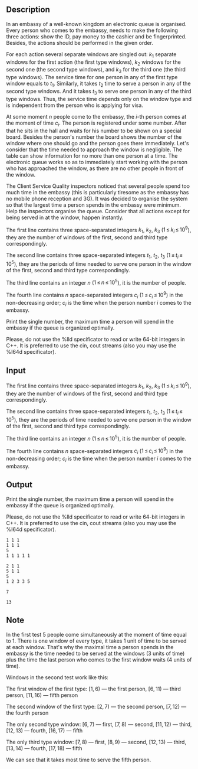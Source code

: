 ## Description

<div><p>In an embassy of a well-known kingdom an electronic queue is organised. Every person who comes to the embassy, needs to make the following three actions: show the ID, pay money to the cashier and be fingerprinted. <span class="tex-font-style-bf">Besides, the actions should be performed in the given order.</span></p><p>For each action several separate windows are singled out: <span class="tex-span"><i>k</i><sub class="lower-index">1</sub></span> separate windows for the first action (the first type windows), <span class="tex-span"><i>k</i><sub class="lower-index">2</sub></span> windows for the second one (the second type windows), and <span class="tex-span"><i>k</i><sub class="lower-index">3</sub></span> for the third one (the third type windows). The service time for one person in any of the first type window equals to <span class="tex-span"><i>t</i><sub class="lower-index">1</sub></span>. Similarly, it takes <span class="tex-span"><i>t</i><sub class="lower-index">2</sub></span> time to serve a person in any of the second type windows. And it takes <span class="tex-span"><i>t</i><sub class="lower-index">3</sub></span> to serve one person in any of the third type windows. Thus, the service time depends only on the window type and is independent from the person who is applying for visa.</p><p>At some moment <span class="tex-span"><i>n</i></span> people come to the embassy, the <span class="tex-span"><i>i</i></span>-th person comes at the moment of time <span class="tex-span"><i>c</i><sub class="lower-index"><i>i</i></sub></span>. The person is registered under some number. After that he sits in the hall and waits for his number to be shown on a special board. Besides the person's number the board shows the number of the window where one should go and the person goes there immediately. Let's consider that the time needed to approach the window is negligible. The table can show information for no more than one person at a time. The electronic queue works so as to immediately start working with the person who has approached the window, as there are no other people in front of the window.</p><p>The Client Service Quality inspectors noticed that several people spend too much time in the embassy (this is particularly tiresome as the embassy has no mobile phone reception and 3G). It was decided to organise the system so that the largest time a person spends in the embassy were minimum. Help the inspectors organise the queue. Consider that all actions except for being served in at the window, happen instantly.</p></div><div class="input-specification"><p>The first line contains three space-separated integers <span class="tex-span"><i>k</i><sub class="lower-index">1</sub></span>, <span class="tex-span"><i>k</i><sub class="lower-index">2</sub></span>, <span class="tex-span"><i>k</i><sub class="lower-index">3</sub></span> (<span class="tex-span">1 ≤ <i>k</i><sub class="lower-index"><i>i</i></sub> ≤ 10<sup class="upper-index">9</sup></span>), they are the number of windows of the first, second and third type correspondingly.</p><p>The second line contains three space-separated integers <span class="tex-span"><i>t</i><sub class="lower-index">1</sub></span>, <span class="tex-span"><i>t</i><sub class="lower-index">2</sub></span>, <span class="tex-span"><i>t</i><sub class="lower-index">3</sub></span> (<span class="tex-span">1 ≤ <i>t</i><sub class="lower-index"><i>i</i></sub> ≤ 10<sup class="upper-index">5</sup></span>), they are the periods of time needed to serve one person in the window of the first, second and third type correspondingly. </p><p>The third line contains an integer <span class="tex-span"><i>n</i></span> (<span class="tex-span">1 ≤ <i>n</i> ≤ 10<sup class="upper-index">5</sup></span>), it is the number of people.</p><p>The fourth line contains <span class="tex-span"><i>n</i></span> space-separated integers <span class="tex-span"><i>c</i><sub class="lower-index"><i>i</i></sub></span> (<span class="tex-span">1 ≤ <i>c</i><sub class="lower-index"><i>i</i></sub> ≤ 10<sup class="upper-index">9</sup></span>) in the non-decreasing order; <span class="tex-span"><i>c</i><sub class="lower-index"><i>i</i></sub></span> is the time when the person number <span class="tex-span"><i>i</i></span> comes to the embassy.</p></div><div class="output-specification"><p>Print the single number, the maximum time a person will spend in the embassy if the queue is organized optimally.</p><p>Please, do not use the <span class="tex-font-style-tt">%lld</span> specificator to read or write 64-bit integers in C++. It is preferred to use the <span class="tex-font-style-tt">cin</span>, <span class="tex-font-style-tt">cout</span> streams (also you may use the <span class="tex-font-style-tt">%I64d</span> specificator).</p></div>

## Input

<p>The first line contains three space-separated integers <span class="tex-span"><i>k</i><sub class="lower-index">1</sub></span>, <span class="tex-span"><i>k</i><sub class="lower-index">2</sub></span>, <span class="tex-span"><i>k</i><sub class="lower-index">3</sub></span> (<span class="tex-span">1 ≤ <i>k</i><sub class="lower-index"><i>i</i></sub> ≤ 10<sup class="upper-index">9</sup></span>), they are the number of windows of the first, second and third type correspondingly.</p><p>The second line contains three space-separated integers <span class="tex-span"><i>t</i><sub class="lower-index">1</sub></span>, <span class="tex-span"><i>t</i><sub class="lower-index">2</sub></span>, <span class="tex-span"><i>t</i><sub class="lower-index">3</sub></span> (<span class="tex-span">1 ≤ <i>t</i><sub class="lower-index"><i>i</i></sub> ≤ 10<sup class="upper-index">5</sup></span>), they are the periods of time needed to serve one person in the window of the first, second and third type correspondingly. </p><p>The third line contains an integer <span class="tex-span"><i>n</i></span> (<span class="tex-span">1 ≤ <i>n</i> ≤ 10<sup class="upper-index">5</sup></span>), it is the number of people.</p><p>The fourth line contains <span class="tex-span"><i>n</i></span> space-separated integers <span class="tex-span"><i>c</i><sub class="lower-index"><i>i</i></sub></span> (<span class="tex-span">1 ≤ <i>c</i><sub class="lower-index"><i>i</i></sub> ≤ 10<sup class="upper-index">9</sup></span>) in the non-decreasing order; <span class="tex-span"><i>c</i><sub class="lower-index"><i>i</i></sub></span> is the time when the person number <span class="tex-span"><i>i</i></span> comes to the embassy.</p>

## Output

<p>Print the single number, the maximum time a person will spend in the embassy if the queue is organized optimally.</p><p>Please, do not use the <span class="tex-font-style-tt">%lld</span> specificator to read or write 64-bit integers in C++. It is preferred to use the <span class="tex-font-style-tt">cin</span>, <span class="tex-font-style-tt">cout</span> streams (also you may use the <span class="tex-font-style-tt">%I64d</span> specificator).</p>





```input1
1 1 1
1 1 1
5
1 1 1 1 1

```




```input2
2 1 1
5 1 1
5
1 2 3 3 5

```




```output1
7

```




```output2
13

```



## Note

<p>In the first test 5 people come simultaneously at the moment of time equal to 1. There is one window of every type, it takes 1 unit of time to be served at each window. That's why the maximal time a person spends in the embassy is the time needed to be served at the windows (3 units of time) plus the time the last person who comes to the first window waits (4 units of time).</p><p> Windows in the second test work like this:</p><p>The first window of the first type: <span class="tex-span">[1, 6)</span> — the first person, <span class="tex-span">[6, 11)</span> — third person, <span class="tex-span">[11, 16)</span> — fifth person</p><p>The second window of the first type: <span class="tex-span">[2, 7)</span> — the second person, <span class="tex-font-style-bf"><span class="tex-span">[7, 12)</span></span> — the fourth person</p><p>The only second type window: <span class="tex-span">[6, 7)</span> — first, <span class="tex-span">[7, 8)</span> — second, <span class="tex-span">[11, 12)</span> — third, <span class="tex-span">[12, 13)</span> — fourth, <span class="tex-span">[16, 17)</span> — fifth</p><p>The only third type window: <span class="tex-span">[7, 8)</span> — first, <span class="tex-span">[8, 9)</span> — second, <span class="tex-span">[12, 13)</span> — third, <span class="tex-span">[13, 14)</span> — fourth, <span class="tex-span">[17, 18)</span> — fifth</p><p>We can see that it takes most time to serve the fifth person.</p>
